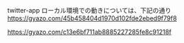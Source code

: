 twitter-app
ローカル環境での動きについては、下記の通り
https://gyazo.com/45b458404d1970d102fde2ebed9f79f8

https://gyazo.com/c13e6bf711ab8885227285fe8c91218f
